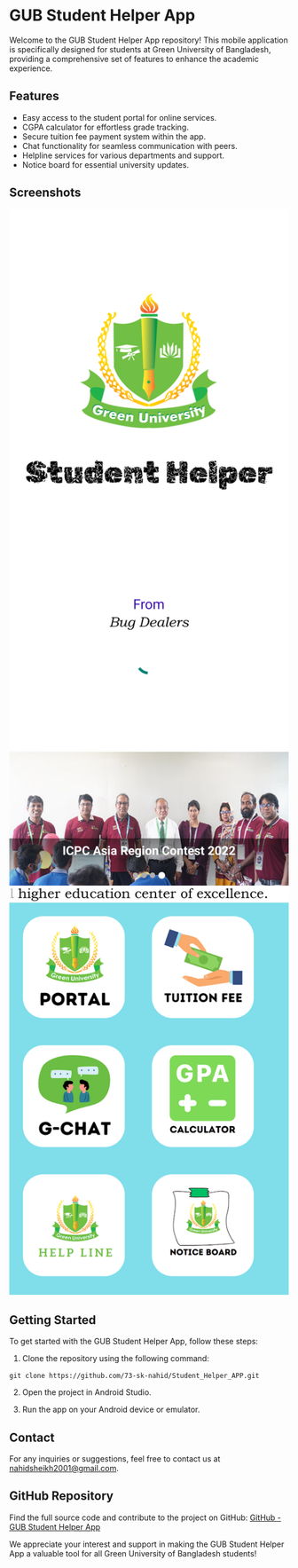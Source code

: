 # GUB Student Helper App

Welcome to the GUB Student Helper App repository! This mobile application is specifically designed for students at Green University of Bangladesh, providing a comprehensive set of features to enhance the academic experience.

## Features

- Easy access to the student portal for online services.
- CGPA calculator for effortless grade tracking.
- Secure tuition fee payment system within the app.
- Chat functionality for seamless communication with peers.
- Helpline services for various departments and support.
- Notice board for essential university updates.

## Screenshots

![Splash Screen](splashscreen.png)
![Home Page](homescreen.png)

## Getting Started

To get started with the GUB Student Helper App, follow these steps:

1. Clone the repository using the following command:
```
git clone https://github.com/73-sk-nahid/Student_Helper_APP.git
```

2. Open the project in Android Studio.

3. Run the app on your Android device or emulator.

## Contact

For any inquiries or suggestions, feel free to contact us at nahidsheikh2001@gmail.com.

## GitHub Repository

Find the full source code and contribute to the project on GitHub:
[GitHub - GUB Student Helper App](https://github.com/73-sk-nahid/Student_Helper_APP)

We appreciate your interest and support in making the GUB Student Helper App a valuable tool for all Green University of Bangladesh students!
